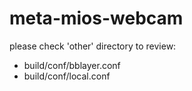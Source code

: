 # meta-mios-webcam
please check 'other' directory to review:
- build/conf/bblayer.conf 
- build/conf/local.conf